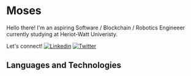 # Moses
Hello there! I'm an aspiring Software / Blockchain / Robotics Engineeer currently studying at Heriot-Watt Univeristy.

Let's connect!
[![Linkedin](https://img.shields.io/badge/LinkedIn-0077B5?style=for-the-badge&logo=linkedin&logoColor=white)](https://www.linkedin.com/in/amv2/)
[![Twitter](https://img.shields.io/badge/Twitter-1DA1F2?style=for-the-badge&logo=twitter&logoColor=white)](https://twitter.com/amv2_or)

## Languages and Technologies

<!--
**amv2/amv2** is a ✨ _special_ ✨ repository because its `README.md` (this file) appears on your GitHub profile.

Here are some ideas to get you started:

- 🔭 I’m currently working on ...
- 🌱 I’m currently learning ...
- 👯 I’m looking to collaborate on ...
- 🤔 I’m looking for help with ...
- 💬 Ask me about ...
- 📫 How to reach me: ...
- 😄 Pronouns: ...
- ⚡ Fun fact: ...
-->
